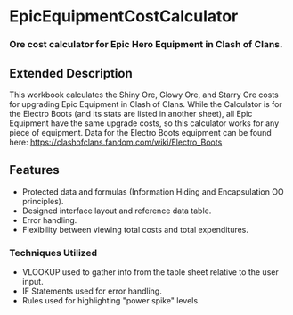 # EpicEquipmentCostCalculator
### Ore cost calculator for Epic Hero Equipment in Clash of Clans.

## Extended Description
This workbook calculates the Shiny Ore, Glowy Ore, and Starry Ore costs for upgrading Epic Equipment in Clash of Clans. While the Calculator is for the Electro Boots (and its stats are listed in another sheet), all Epic Equipment have the same upgrade costs, so this calculator works for any piece of equipment. Data for the Electro Boots equipment can be found here: https://clashofclans.fandom.com/wiki/Electro_Boots

## Features
- Protected data and formulas (Information Hiding and Encapsulation OO principles).
- Designed interface layout and reference data table.
- Error handling.
- Flexibility between viewing total costs and total expenditures.

### Techniques Utilized
- VLOOKUP used to gather info from the table sheet relative to the user input.
- IF Statements used for error handling.
- Rules used for highlighting "power spike" levels.
